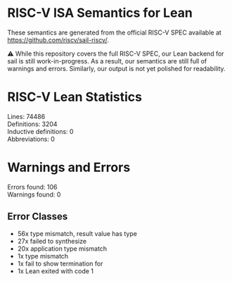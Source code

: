 # RISC-V ISA Semantics for Lean

These semantics are generated from the official RISC-V SPEC available at
https://github.com/riscv/sail-riscv/.

⚠️ While this repository covers the full RISC-V SPEC, our Lean backend for sail
is still work-in-progress. As a result, our semantics are still full of warnings
and errors. Similarly, our output is not yet polished for readability.
# RISC-V Lean Statistics

Lines: 74486  
Definitions: 3204  
Inductive definitions: 0  
Abbreviations: 0  

# Warnings and Errors

Errors found: 106  
Warnings found: 0  

## Error Classes

- 56x type mismatch, result value has type
- 27x failed to synthesize
- 20x application type mismatch
- 1x type mismatch
- 1x fail to show termination for
- 1x Lean exited with code 1
